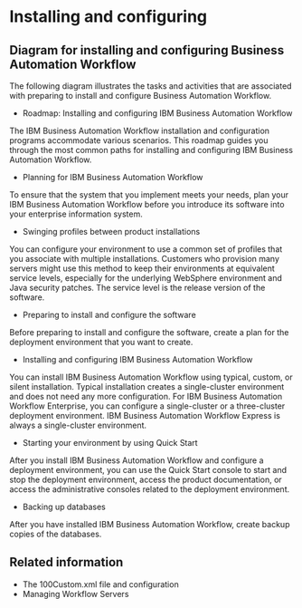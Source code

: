 # Installing and configuring

## Diagram for installing and configuring Business Automation Workflow

The following diagram illustrates the tasks and activities that are associated with preparing to
install and configure Business Automation Workflow.

<!-- image -->

- Roadmap: Installing and configuring IBM Business Automation Workflow

The IBM Business Automation Workflow installation and configuration programs accommodate various scenarios. This roadmap guides you through the most common paths for installing and configuring IBM Business Automation Workflow.
- Planning for IBM Business Automation Workflow

To ensure that the system that you implement meets your needs, plan your IBM Business Automation Workflow before you introduce its software into your enterprise information system.
- Swinging profiles between product installations

You can configure your environment to use a common set of profiles that you associate with multiple installations. Customers who provision many servers might use this method to keep their environments at equivalent service levels, especially for the underlying WebSphere environment and Java security patches. The service level is the release version of the software.
- Preparing to install and configure the software

Before preparing to install and configure the software, create a plan for the deployment environment that you want to create.
- Installing and configuring IBM Business Automation Workflow

You can install IBM Business Automation Workflow using typical, custom, or silent installation. Typical installation creates a single-cluster environment and does not need any more configuration. For IBM Business Automation Workflow Enterprise, you can configure a single-cluster or a three-cluster deployment environment. IBM Business Automation Workflow Express is always a single-cluster environment.
- Starting your environment by using Quick Start

After you install IBM Business Automation Workflow and configure a deployment environment, you can use the Quick Start console to start and stop the deployment environment, access the product documentation, or access the administrative consoles related to the deployment environment.
- Backing up databases

After you have installed IBM Business Automation Workflow, create backup copies of the databases.

## Related information

- The 100Custom.xml file and configuration
- Managing Workflow Servers